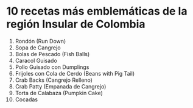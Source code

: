 # 10 recetas más emblemáticas de la región Insular de Colombia

1. Rondón (Run Down)
2. Sopa de Cangrejo
3. Bolas de Pescado (Fish Balls)
4. Caracol Guisado
5. Pollo Guisado con Dumplings
6. Frijoles con Cola de Cerdo (Beans with Pig Tail)
7. Crab Backs (Cangrejo Relleno)
8. Crab Patty (Empanada de Cangrejo)
9. Torta de Calabaza (Pumpkin Cake)
10. Cocadas

